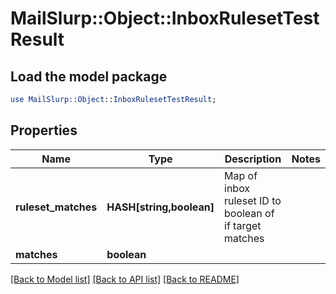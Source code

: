 # MailSlurp::Object::InboxRulesetTestResult

## Load the model package
```perl
use MailSlurp::Object::InboxRulesetTestResult;
```

## Properties
Name | Type | Description | Notes
------------ | ------------- | ------------- | -------------
**ruleset_matches** | **HASH[string,boolean]** | Map of inbox ruleset ID to boolean of if target matches | 
**matches** | **boolean** |  | 

[[Back to Model list]](../README#documentation-for-models) [[Back to API list]](../README#documentation-for-api-endpoints) [[Back to README]](../README)


